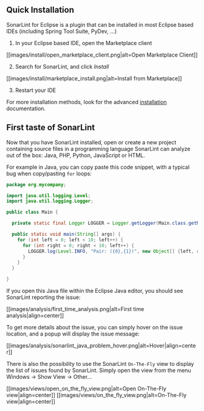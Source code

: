 ## Quick Installation

SonarLint for Eclipse is a plugin that can be installed in most Eclipse based IDEs (including Spring Tool Suite, PyDev, ...)

1.  In your Eclipse based IDE, open the Marketplace client

[[images/install/open_marketplace_client.png|alt=Open Marketplace Client]]

2. Search for SonarLint, and click _Install_

[[images/install/marketplace_install.png|alt=Install from Marketplace]]

3. Restart your IDE

For more installation methods, look for the advanced [installation](Installation) documentation.

## First taste of SonarLint

Now that you have SonarLint installed, open or create a new project containing source files in a programming language SonarLint can analyze out of the box: Java, PHP, Python, JavaScript or HTML.

For example in Java, you can copy paste this code snippet, with a typical bug when copy/pasting `for` loops:

```java
package org.mycompany;

import java.util.logging.Level;
import java.util.logging.Logger;

public class Main {

  private static final Logger LOGGER = Logger.getLogger(Main.class.getName());

  public static void main(String[] args) {
    for (int left = 0; left < 10; left++) {
      for (int right = 0; right < 10; left++) {
        LOGGER.log(Level.INFO, "Pair: ({0},{1})", new Object[] {left, right});
      }
    }
  }

}
```

If you open this Java file within the Eclipse Java editor, you should see SonarLint reporting the issue:

[[images/analysis/first_time_analysis.png|alt=First time analysis|align=center]]

To get more details about the issue, you can simply hover on the issue location, and a popup will display the issue message:

[[images/analysis/sonarlint_java_problem_hover.png|alt=Hover|align=center]]

There is also the possibility to use the SonarLint `On-The-Fly` view to display the list of issues found by SonarLint. Simply open the view from the menu Windows -> Show View -> Other...

[[images/views/open_on_the_fly_view.png|alt=Open On-The-Fly view|align=center]]
[[images/views/on_the_fly_view.png|alt=On-The-Fly view|align=center]]